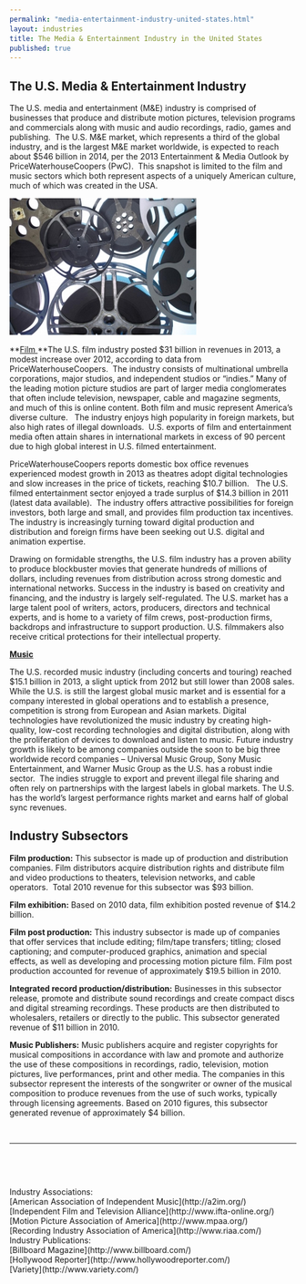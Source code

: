 ```yaml
---
permalink: "media-entertainment-industry-united-states.html"
layout: industries
title: The Media & Entertainment Industry in the United States
published: true
---
```


## **The U.S. Media &amp; Entertainment Industry**

The U.S. media and entertainment
(M&amp;E) industry is comprised of businesses that produce and distribute
motion pictures, television programs and commercials along with music and audio
recordings, radio, games and publishing.&nbsp;
The U.S. M&amp;E market, which represents a third of the global
industry, and is the largest M&amp;E market worldwide, is expected to reach
about $546 billion in 2014, per the 2013 Entertainment &amp; Media Outlook by PriceWaterhouseCoopers
(PwC). &nbsp;This snapshot is limited to the film and music
sectors which both represent aspects of a uniquely American culture, much of
which was created in the USA.

![film canisters](images/filmindustry-328x240.jpg)

**<span style="text-decoration: underline;">Film
</span>**The U.S. film industry posted $31 billion in revenues in 2013, a modest increase over 2012, according to data from PriceWaterhouseCoopers.&nbsp; The industry consists of multinational umbrella corporations, major studios, and independent studios or “indies.” Many of the leading motion picture studios are part of larger media conglomerates that often include television, newspaper, cable and magazine segments, and much of this is online content. Both film and music represent America’s diverse culture.&nbsp; &nbsp;The industry enjoys high popularity in foreign markets, but also high rates of illegal downloads.&nbsp; U.S. exports of film and entertainment media often attain shares in international markets in excess of 90 percent due to high global interest in U.S. filmed entertainment. 

PriceWaterhouseCoopers reports domestic box office revenues experienced modest growth in 2013 as theatres adopt digital technologies and slow increases in the price of tickets, reaching $10.7 billion. &nbsp;&nbsp;The U.S. filmed entertainment sector enjoyed a trade surplus of $14.3 billion in 2011 (latest data available).&nbsp; The industry offers attractive possibilities for foreign investors, both large and small, and provides film production tax incentives. The industry is increasingly turning toward digital production and distribution and foreign firms have been seeking out U.S. digital and animation expertise.

Drawing on formidable strengths, the U.S. film industry has a proven ability to produce blockbuster movies that generate hundreds of millions of dollars, including revenues from distribution across strong domestic and international networks. Success in the industry is based on creativity and financing, and the industry is largely self-regulated. The U.S. market has a large talent pool of writers, actors, producers, directors and technical experts, and is home to a variety of film crews, post-production firms, backdrops and infrastructure to support production. U.S. filmmakers also receive critical protections for their intellectual property.

**<span style="text-decoration: underline;">Music</span>**

The U.S. recorded music industry (including concerts and touring) reached $15.1 billion in 2013, a slight uptick from 2012 but still lower than 2008 sales. While the U.S. is still the largest global music market and is essential for a company interested in global operations and to establish a presence, competition is strong from European and Asian markets. Digital technologies have revolutionized the music industry by creating high-quality, low-cost recording technologies and digital distribution, along with the proliferation of devices to download and listen to music. Future industry growth is likely to be among companies outside the soon to be big three worldwide record companies – Universal Music Group, Sony Music Entertainment, and Warner Music Group as the U.S. has a robust indie sector.&nbsp; The indies struggle to export and prevent illegal file sharing and often rely on partnerships with the largest labels in global markets. The U.S. has the world’s largest performance rights market and earns half of global sync revenues. 

## Industry Subsectors 

**Film production:** This subsector is made up of production and distribution companies. Film distributors acquire distribution rights and distribute film and video productions to theaters, television networks, and cable operators.&nbsp; Total 2010 revenue for this subsector was $93 billion.

**Film exhibition:** Based on 2010 data, film exhibition posted revenue of $14.2 billion.

**Film post production:** This industry subsector is made up of companies that offer services that include editing; film/tape transfers; titling; closed captioning; and computer-produced graphics, animation and special effects, as well as developing and processing motion picture film. Film post production accounted for revenue of approximately $19.5 billion in 2010.&nbsp; 

**Integrated record production/distribution:** Businesses in this subsector release, promote and distribute sound recordings and create compact discs and digital streaming recordings. These products are then distributed to wholesalers, retailers or directly to the public. This subsector generated revenue of $11 billion in 2010.

**Music Publishers:** Music publishers acquire and register copyrights for musical compositions in accordance with law and promote and authorize the use of these compositions in recordings, radio, television, motion pictures, live performances, print and other media. The companies in this subsector represent the interests of the songwriter or owner of the musical composition to produce revenues from the use of such works, typically through licensing agreements. Based on 2010 figures, this subsector generated revenue of approximately $4 billion.

&nbsp;

* * *

&nbsp;

<div>
<div>

[](/sites/all/libraries/tinymce/jscripts/tiny_mce/plugins/paste/pasteword.htm?z=#_ftnref1)&nbsp;
</div></div><div class="field field-type-link field-field-industry-assoications">
      <div class="field-label">Industry Associations:&nbsp;</div>
    <div class="field-items">
            <div class="field-item odd">
                    [American Association of Independent Music](http://a2im.org/)        </div>
              <div class="field-item even">
                    [Independent Film and Television Alliance](http://www.ifta-online.org/)        </div>
              <div class="field-item odd">
                    [Motion Picture Association of America](http://www.mpaa.org/)        </div>
              <div class="field-item even">
                    [Recording Industry Association of America](http://www.riaa.com/)        </div>
        </div>
</div>
<div class="field field-type-link field-field-industry-publications">
      <div class="field-label">Industry Publications:&nbsp;</div>
    <div class="field-items">
            <div class="field-item odd">
                    [Billboard Magazine](http://www.billboard.com/)        </div>
              <div class="field-item even">
                    [Hollywood Reporter](http://www.hollywoodreporter.com/)        </div>
              <div class="field-item odd">
                    [Variety](http://www.variety.com/)        </div>
        </div>
</div>